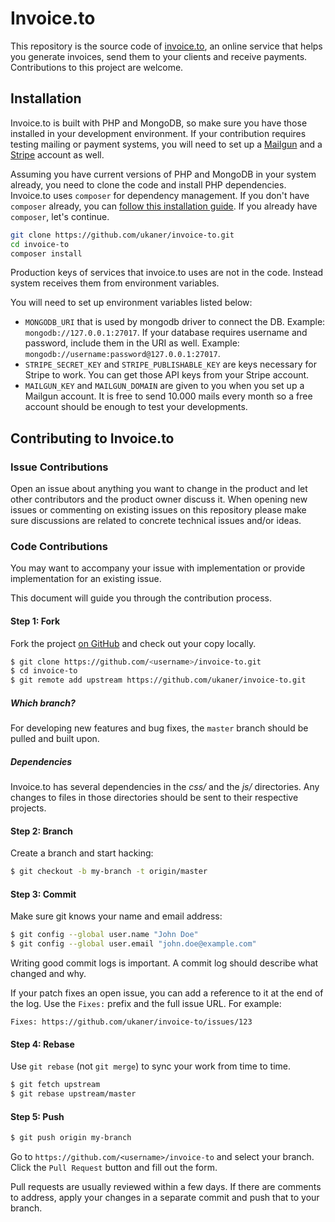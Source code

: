 # Invoice.to

This repository is the source code of [invoice.to](https://invoice.to), an online service that helps you generate invoices, send them to your clients and receive payments. Contributions to this project are welcome.

## Installation

Invoice.to is built with PHP and MongoDB, so make sure you have those installed in your development environment. If your contribution requires testing mailing or payment systems, you will need to set up a [Mailgun](https://www.mailgun.com/) and a [Stripe](https://stripe.com/) account as well.

Assuming you have current versions of PHP and MongoDB in your system already, you need to clone the code and install PHP dependencies. Invoice.to uses `composer` for dependency management. If you don't have `composer` already, you can [follow this installation guide](https://getcomposer.org/doc/00-intro.md#installation-linux-unix-osx). If you already have `composer`, let's continue.

```sh
git clone https://github.com/ukaner/invoice-to.git
cd invoice-to
composer install
```

Production keys of services that invoice.to uses are not in the code. Instead system receives them from environment variables.

You will need to set up environment variables listed below:

- `MONGODB_URI` that is used by mongodb driver to connect the DB. Example: `mongodb://127.0.0.1:27017`. If your database requires username and password, include them in the URI as well. Example: `mongodb://username:password@127.0.0.1:27017`.
- `STRIPE_SECRET_KEY` and `STRIPE_PUBLISHABLE_KEY` are keys necessary for Stripe to work. You can get those API keys from your Stripe account. 
- `MAILGUN_KEY` and `MAILGUN_DOMAIN` are given to you when you set up a Mailgun account. It is free to send 10.000 mails every month so a free account should be enough to test your developments.

## Contributing to Invoice.to

### Issue Contributions

Open an issue about anything you want to change in the product and let other contributors and the product owner discuss it. When opening new issues or commenting on existing issues on this repository please make sure discussions are related to concrete technical issues and/or ideas.

### Code Contributions

You may want to accompany your issue with implementation or provide implementation for an existing issue.

This document will guide you through the contribution process.

#### Step 1: Fork

Fork the project [on GitHub](https://github.com/ukaner/invoice-to) and check out your copy locally.

```sh
$ git clone https://github.com/<username>/invoice-to.git
$ cd invoice-to
$ git remote add upstream https://github.com/ukaner/invoice-to.git
```

##### Which branch?

For developing new features and bug fixes, the `master` branch should be pulled and built upon.

##### Dependencies

Invoice.to has several dependencies in the *css/* and the *js/* directories. Any changes to files in those directories should be sent to their respective projects.

#### Step 2: Branch

Create a branch and start hacking:

```sh
$ git checkout -b my-branch -t origin/master
```

#### Step 3: Commit

Make sure git knows your name and email address:

```sh
$ git config --global user.name "John Doe"
$ git config --global user.email "john.doe@example.com"
```

Writing good commit logs is important. A commit log should describe what changed and why. 

If your patch fixes an open issue, you can add a reference to it at the end
of the log. Use the `Fixes:` prefix and the full issue URL. For example:

```
Fixes: https://github.com/ukaner/invoice-to/issues/123
```

#### Step 4: Rebase

Use `git rebase` (not `git merge`) to sync your work from time to time.

```sh
$ git fetch upstream
$ git rebase upstream/master
```

#### Step 5: Push

```sh
$ git push origin my-branch
```

Go to `https://github.com/<username>/invoice-to` and select your branch. Click the `Pull Request` button and fill out the form.

Pull requests are usually reviewed within a few days. If there are comments to address, apply your changes in a separate commit and push that to your branch.
